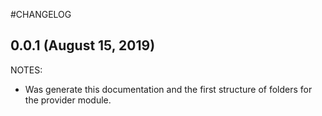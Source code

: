 #CHANGELOG

## 0.0.1 (August 15, 2019)

NOTES:

* Was generate this documentation and the first structure of folders for the provider module.